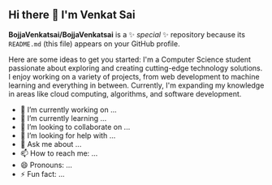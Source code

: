 ## Hi there 👋 I'm Venkat Sai


**BojjaVenkatsai/BojjaVenkatsai** is a ✨ _special_ ✨ repository because its `README.md` (this file) appears on your GitHub profile.

Here are some ideas to get you started:
I'm a Computer Science student passionate about exploring and creating cutting-edge technology solutions. I enjoy working on a variety of projects, from web development to machine learning and everything in between. Currently, I'm expanding my knowledge in areas like cloud computing, algorithms, and software development.
- 🔭 I’m currently working on ...
- 🌱 I’m currently learning ...
- 👯 I’m looking to collaborate on ...
- 🤔 I’m looking for help with ...
- 💬 Ask me about ...
- 📫 How to reach me: ...
- 😄 Pronouns: ...
- ⚡ Fun fact: ...

